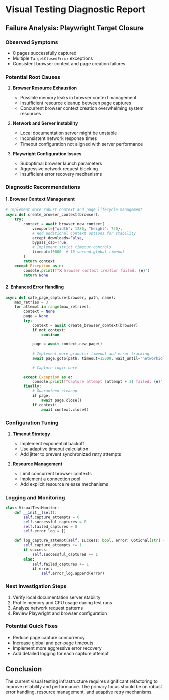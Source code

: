 # Visual Testing Diagnostic Report

## Failure Analysis: Playwright Target Closure

### Observed Symptoms
- 0 pages successfully captured
- Multiple `TargetClosedError` exceptions
- Consistent browser context and page creation failures

### Potential Root Causes

1. **Browser Resource Exhaustion**
   - Possible memory leaks in browser context management
   - Insufficient resource cleanup between page captures
   - Concurrent browser context creation overwhelming system resources

2. **Network and Server Instability**
   - Local documentation server might be unstable
   - Inconsistent network response times
   - Timeout configuration not aligned with server performance

3. **Playwright Configuration Issues**
   - Suboptimal browser launch parameters
   - Aggressive network request blocking
   - Insufficient error recovery mechanisms

### Diagnostic Recommendations

#### 1. Browser Context Management
```python
# Implement more robust context and page lifecycle management
async def create_browser_context(browser):
    try:
        context = await browser.new_context(
            viewport={"width": 1280, "height": 720},
            # Add additional context options for stability
            accept_downloads=False,
            bypass_csp=True,
            # Implement strict timeout controls
            timeout=10000  # 10-second global timeout
        )
        return context
    except Exception as e:
        console.print(f"❌ Browser context creation failed: {e}")
        return None
```

#### 2. Enhanced Error Handling
```python
async def safe_page_capture(browser, path, name):
    max_retries = 3
    for attempt in range(max_retries):
        context = None
        page = None
        try:
            context = await create_browser_context(browser)
            if not context:
                continue
            
            page = await context.new_page()
            
            # Implement more granular timeout and error tracking
            await page.goto(path, timeout=15000, wait_until='networkidle')
            
            # Capture logic here
            
        except Exception as e:
            console.print(f"Capture attempt {attempt + 1} failed: {e}")
        finally:
            # Guaranteed cleanup
            if page:
                await page.close()
            if context:
                await context.close()
```

### Configuration Tuning

1. **Timeout Strategy**
   - Implement exponential backoff
   - Use adaptive timeout calculation
   - Add jitter to prevent synchronized retry attempts

2. **Resource Management**
   - Limit concurrent browser contexts
   - Implement a connection pool
   - Add explicit resource release mechanisms

### Logging and Monitoring

```python
class VisualTestMonitor:
    def __init__(self):
        self.capture_attempts = 0
        self.successful_captures = 0
        self.failed_captures = 0
        self.error_log = []
    
    def log_capture_attempt(self, success: bool, error: Optional[str] = None):
        self.capture_attempts += 1
        if success:
            self.successful_captures += 1
        else:
            self.failed_captures += 1
            if error:
                self.error_log.append(error)
```

### Next Investigation Steps
1. Verify local documentation server stability
2. Profile memory and CPU usage during test runs
3. Analyze network request patterns
4. Review Playwright and browser configuration

### Potential Quick Fixes
- Reduce page capture concurrency
- Increase global and per-page timeouts
- Implement more aggressive error recovery
- Add detailed logging for each capture attempt

## Conclusion
The current visual testing infrastructure requires significant refactoring to improve reliability and performance. The primary focus should be on robust error handling, resource management, and adaptive retry mechanisms.
